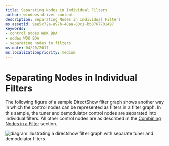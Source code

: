 ```yaml
---
title: Separating Nodes in Individual Filters
author: windows-driver-content
description: Separating Nodes in Individual Filters
ms.assetid: 9ae5c72a-a97b-48aa-80c1-bb8767701497
keywords:
- control nodes WDK BDA
- nodes WDK BDA
- separating nodes in filters
ms.date: 04/20/2017
ms.localizationpriority: medium
---
```


# Separating Nodes in Individual Filters





The following figure of a sample DirectShow filter graph shows another way in which the control nodes can be represented as filters in a filter graph. In this sample, the tuner and demodulator control nodes are separated into individual filters. All other control nodes are as described in the [Combining Nodes in a Filter](combining-nodes-in-a-filter.md) section.

![diagram illustrating a directshow filter graph with separate tuner and demodulator filters](images/smpdshw2.png)

 

 




